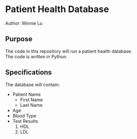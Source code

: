 # Patient Health Database

Author: Winnie Lu

## Purpose

The code in this repository will run a patient health database.  
The code is written in Python.

## Specifications
The database will contain:
* Patient Name
    * First Name
    * Last Name
* Age
* Blood Type
* Test Results
    1. HDL
    2. LDL